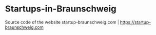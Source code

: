 # Startups-in-Braunschweig
Source code of the website startup-braunschweig.com | https://startup-braunschweig.com
